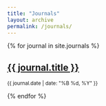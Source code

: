 ```yaml
---
title: "Journals"
layout: archive
permalink: /journals/
---
```

{% for journal in site.journals %}
  <h2><a href="{{ site.baseurl }}{{ journal.url }}">{{ journal.title }}</a></h2>
  <p><small>{{ journal.date | date: "%B %d, %Y" }}</small></p>
{% endfor %}
